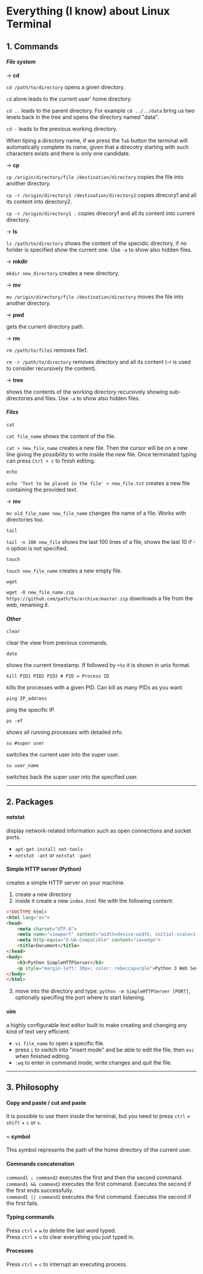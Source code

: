 # Everything (I know) about Linux Terminal

## 1. Commands

#### *File system*

-> **cd**

`cd /path/to/directory` opens a given directory. 

`cd` alone leads to the current user' home directory.

`cd ..` leads to the parent directory.
For example `cd ../../data` bring us two levels back in the tree and opens the directory named "data".

`cd -` leads to the previous working directory.

When tiping a directory name, if we press the `Tab` button the terminal will automatically complete its name, given that a direcotry starting with such characters exists and there is only one candidate.

-> **cp**

`cp /origin/directory/file /destination/directory`
copies the file into another directory.

`cp -r /origin/directory1 /destination/directory2` copies direcory1 and all its content into directory2.

`cp -r /origin/directory1 .` copies direcory1 and all its content into current directory.

-> **ls**

`ls /path/to/directory`
shows the content of the specidic directory, if no forlder is specified show the current one. Use `-a` to show also hidden files.

-> **mkdir**

`mkdir new_directory`
creates a new directory.

-> **mv**

`mv /origin/directory/file /destination/directory` moves the file into another directory.

-> **pwd**

gets the current directory path.

-> **rm**

`rm /path/to/file1`
removes file1.

`rm -r /path/to/directory` removes directory and all its content (-r is used to consider recursively the content).

-> **tree**

shows the contents of the working directory recursively showing sub-directories and files. Use `-a` to show also hidden files.

#### *Files*

```shell
cat
```

`cat file_name`
shows the content of the file.

`cat > new_file_name`
creates a new file. Then the cursor will be on a new line giving the possibility to write inside the new file. Once terminated typing can press `Ctrl + c` to finish editing.

```shell
echo
```

`echo 'Text to be placed in the file' > new_file.txt`
creates a new file containing the provided text.

-> **mv**

`mv old_file_name new_file_name` changes the name of a file. Works with directories too.

```shell
tail
```

`tail -n 100 new_file`
shows the last 100 lines of a file, shows the last 10 if -n option is not specified.

```shell
touch
```

`touch new_file_name`
creates a new empty file.

```shell
wget
```

`wget -O new_file_name.zip https://github.com/path/to/archive/master.zip`
downloads a file from the web, renaming it.

#### *Other*

```shell
clear
```
clear the view from previous commands.

```shell
date
```
shows the current timestamp. If followed by `+%s` it is shown in unix format.

```shell
kill PID1 PID2 PID3 # PID = Process ID
```
kills the processes with a given PID. Can kill as many PIDs as you want.

```shell
ping IP_address
```
ping the specific IP.

```shell
ps -ef
```
shows all running processes with detailed info.

```shell
su #super user
```
switches the current user into the super user.

```shell
su user_name
```
switches back the super user into the specified user.

-------------

## 2. Packages

#### netstat
display network-related information such as open connections and socket ports. 
* `apt-get install net-tools`
* `netstat -ant` or `netstat -pant`

#### Simple HTTP server (Python)
creates a simple HTTP server on your machine.

1. create a new directory
2. inside it create a new `index.html` file with the following content:

```html
<!DOCTYPE html>
<html lang="en">
<head>
    <meta charset="UTF-8">
    <meta name="viewport" content="width=device-width, initial-scale=1.0">
    <meta http-equiv="X-UA-Compatible" content="ie=edge">
    <title>Document</title>
</head>
<body>
    <h3>Python SimpleHTTPServer</h3>
    <p style="margin-left: 30px; color: rebeccapurple">Python 3 Web Server</p> 
</body>
</html>
```

3. move into the directory and type: `python -m SimpleHTTPServer [PORT]`, optionally specifing the port where to start listening.

#### vim
a highly configurable text editor built to make creating and changing any kind of text very efficient.
* `vi file_name` to open a specific file.
* press `i` to switch into "insert mode" and be able to edit the file, then `esc` when finished editing.
* `:wq` to enter in command mode, write changes and quit the file.

-------------

## 3. Philosophy

#### Copy and paste / cut and paste
It is possible to use them inside the terminal, but you need to press `ctrl` + `shift` + `c` or `v`.

#### ~ symbol
This symbol represents the path of the home directory of the current user.

#### Commands concatenation
`command1 ; command2` executes the first and then the second command. \
`command1 && command2` executes the first command. Executes the second if the first ends successfully. \
`command1 || command2` executes the first command. Executes the second if the first fails.

#### Typing commands
Press `ctrl` + `w` to delete the last word typed. \
Press `ctrl` + `u` to clear everything you just typed in.

#### Processes
Press `ctrl` + `c` to interrupt an executing process. 
